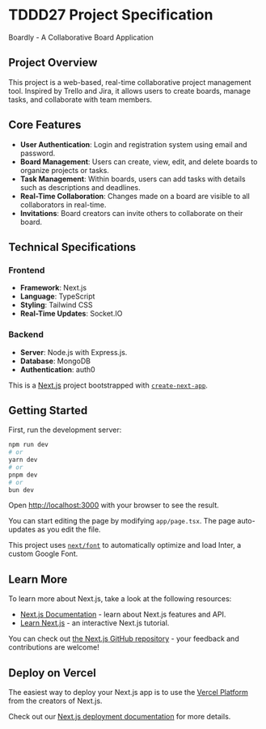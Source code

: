 # TDDD27 Project Specification

Boardly - A Collaborative Board Application

## Project Overview

This project is a web-based, real-time collaborative project management tool. Inspired by Trello and Jira, it allows users to create boards, manage tasks, and collaborate with team members.

## Core Features

- **User Authentication**: Login and registration system using email and password.
- **Board Management**: Users can create, view, edit, and delete boards to organize projects or tasks.
- **Task Management**: Within boards, users can add tasks with details such as descriptions and deadlines.
- **Real-Time Collaboration**: Changes made on a board are visible to all collaborators in real-time.
- **Invitations**: Board creators can invite others to collaborate on their board.

## Technical Specifications

### Frontend

- **Framework**: Next.js
- **Language**: TypeScript
- **Styling**: Tailwind CSS
- **Real-Time Updates**: Socket.IO

### Backend

- **Server**: Node.js with Express.js.
- **Database**: MongoDB
- **Authentication**: auth0

This is a [Next.js](https://nextjs.org/) project bootstrapped with [`create-next-app`](https://github.com/vercel/next.js/tree/canary/packages/create-next-app).

## Getting Started

First, run the development server:

```bash
npm run dev
# or
yarn dev
# or
pnpm dev
# or
bun dev
```

Open [http://localhost:3000](http://localhost:3000) with your browser to see the result.

You can start editing the page by modifying `app/page.tsx`. The page auto-updates as you edit the file.

This project uses [`next/font`](https://nextjs.org/docs/basic-features/font-optimization) to automatically optimize and load Inter, a custom Google Font.

## Learn More

To learn more about Next.js, take a look at the following resources:

- [Next.js Documentation](https://nextjs.org/docs) - learn about Next.js features and API.
- [Learn Next.js](https://nextjs.org/learn) - an interactive Next.js tutorial.

You can check out [the Next.js GitHub repository](https://github.com/vercel/next.js/) - your feedback and contributions are welcome!

## Deploy on Vercel

The easiest way to deploy your Next.js app is to use the [Vercel Platform](https://vercel.com/new?utm_medium=default-template&filter=next.js&utm_source=create-next-app&utm_campaign=create-next-app-readme) from the creators of Next.js.

Check out our [Next.js deployment documentation](https://nextjs.org/docs/deployment) for more details.

